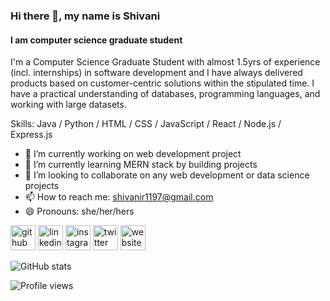 ### Hi there 👋, my name is Shivani
#### I am computer science graduate student
I'm a Computer Science Graduate Student with almost 1.5yrs of experience (incl. internships) in software development and I have always delivered products based on customer-centric solutions within the stipulated time. I have a practical understanding of databases, programming languages, and working with large datasets.

Skills: Java / Python / HTML / CSS / JavaScript / React / Node.js / Express.js

- 🔭 I’m currently working on web development project 
- 🌱 I’m currently learning MERN stack by building projects 
- 👯 I’m looking to collaborate on any web development or data science projects 
- 📫 How to reach me: shivanir1197@gmail.com 
- 😄 Pronouns: she/her/hers 


[<img src='https://cdn.jsdelivr.net/npm/simple-icons@3.0.1/icons/github.svg' alt='github' height='40'>](https://github.com/shivanireddy)  [<img src='https://cdn.jsdelivr.net/npm/simple-icons@3.0.1/icons/linkedin.svg' alt='linkedin' height='40'>](https://www.linkedin.com/in/shivani-reddy-sidigidda/)  [<img src='https://cdn.jsdelivr.net/npm/simple-icons@3.0.1/icons/instagram.svg' alt='instagram' height='40'>](https://www.instagram.com/shivanireddyyy/)  [<img src='https://cdn.jsdelivr.net/npm/simple-icons@3.0.1/icons/twitter.svg' alt='twitter' height='40'>](https://twitter.com/shivanir1197)  [<img src='https://cdn.jsdelivr.net/npm/simple-icons@3.0.1/icons/icloud.svg' alt='website' height='40'>](shivanireddy.github.io)  

![GitHub stats](https://github-readme-stats.vercel.app/api?username=shivanireddy&show_icons=true)  

![Profile views](https://gpvc.arturio.dev/shivanireddy)  
